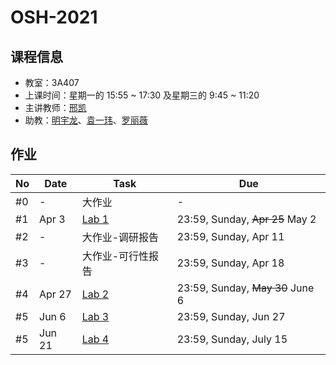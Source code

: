 # OSH-2021

## 课程信息

- 教室：3A407
- 上课时间：星期一的 15:55 ~ 17:30 及星期三的 9:45 ~ 11:20
- 主讲教师：[邢凯](mailto:kxing@ustc.edu.cn)
- 助教：[明宇龙](mailto:ta@mail.myl.moe)、[袁一玮](mailto:totoroyyw@gmail.com)、[罗丽薇](mailto:loliw32768@gmail.com)

## 作业

| No  | Date   | Task              | Due                                     |
| --- | ------ | ----------------- | --------------------------------------- |
| #0  | -      | 大作业            | -                                       |
| #1  | Apr 3  | [Lab 1](./lab-1)  | 23:59, Sunday, <del>Apr 25</del> May 2  |
| #2  | -      | 大作业-调研报告   | 23:59, Sunday, Apr 11                   |
| #3  | -      | 大作业-可行性报告 | 23:59, Sunday, Apr 18                   |
| #4  | Apr 27 | [Lab 2](./lab-2)  | 23:59, Sunday, <del>May 30</del> June 6 |
| #5  | Jun 6  | [Lab 3](./lab-3)  | 23:59, Sunday, Jun 27                   |
| #5  | Jun 21 | [Lab 4](./lab-4)  | 23:59, Sunday, July 15                  |
